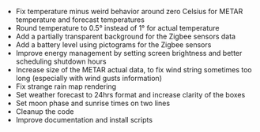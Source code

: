 - Fix temperature minus weird behavior around zero Celsius for METAR temperature and forecast temperatures
- Round temperature to 0.5° instead of 1° for actual temperature
- Add a partially transparent background for the Zigbee sensors data
- Add a battery level using pictograms for the Zigbee sensors
- Improve energy management by setting screen brightness and better scheduling shutdown hours
- Increase size of the METAR actual data, to fix wind string sometimes too long (especially with wind gusts information)
- Fix strange rain map rendering
- Set weather forecast to 24hrs format and increase clarity of the boxes
- Set moon phase and sunrise times on two lines
- Cleanup the code
- Improve documentation and install scripts